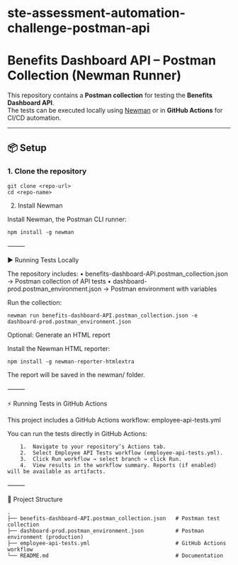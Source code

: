 # ste-assessment-automation-challenge-postman-api

# Benefits Dashboard API – Postman Collection (Newman Runner)

This repository contains a **Postman collection** for testing the **Benefits Dashboard API**.  
The tests can be executed locally using [Newman](https://github.com/postmanlabs/newman) or in **GitHub Actions** for CI/CD automation.  

---

## 📦 Setup

### 1. Clone the repository
```
git clone <repo-url>
cd <repo-name>
```

2. Install Newman

Install Newman, the Postman CLI runner:

`npm install -g newman`


⸻

▶️ Running Tests Locally

The repository includes:
	•	benefits-dashboard-API.postman_collection.json → Postman collection of API tests
	•	dashboard-prod.postman_environment.json → Postman environment with variables

Run the collection:

`newman run benefits-dashboard-API.postman_collection.json -e dashboard-prod.postman_environment.json`

Optional: Generate an HTML report

Install the Newman HTML reporter:

`npm install -g newman-reporter-htmlextra`

The report will be saved in the newman/ folder.

⸻

⚡ Running Tests in GitHub Actions

This project includes a GitHub Actions workflow:
employee-api-tests.yml

You can run the tests directly in GitHub Actions:

```Steps:
	1.	Navigate to your repository’s Actions tab.
	2.	Select Employee API Tests workflow (employee-api-tests.yml).
	3.	Click Run workflow → select branch → click Run.
	4.	View results in the workflow summary. Reports (if enabled) will be available as artifacts.
```
⸻

📂 Project Structure

```
.
├── benefits-dashboard-API.postman_collection.json   # Postman test collection
├── dashboard-prod.postman_environment.json          # Postman environment (production)
├── employee-api-tests.yml                           # GitHub Actions workflow
└── README.md                                        # Documentation
```

